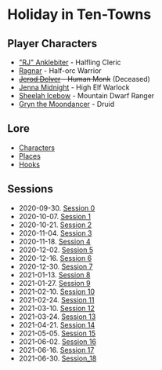 # Holiday in Ten-Towns

## Player Characters
* ["RJ" Anklebiter](Player_RJ.md) - Halfling Cleric
* [Ragnar](Player_Ragnar.md) - Half-orc Warrior
* ~~[Jerod Delver](Player_Jerod.md) - Human Monk~~ (Deceased)
* [Jenna Midnight](Player_Jenna.md) - High Elf Warlock
* [Sheelah Icebow](Player_Sheelah.md) - Mountain Dwarf Ranger
* [Gryn the Moondancer](Player_Gryn.md) - Druid

## Lore
* [Characters](Characters.md)
* [Places](Places.md)
* [Hooks](Hooks.md)

## Sessions
* 2020-09-30. [Session 0](Session_0.md)
* 2020-10-07. [Session 1](Session_1.md)
* 2020-10-21. [Session 2](Session_2.md)
* 2020-11-04. [Session 3](Session_3.md)
* 2020-11-18. [Session 4](Session_4.md)
* 2020-12-02. [Session 5](Session_5.md)
* 2020-12-16. [Session 6](Session_6.md)
* 2020-12-30. [Session 7](Session_7.md)
* 2021-01-13. [Session 8](Session_8.md)
* 2021-01-27. [Session 9](Session_8.md)
* 2021-02-10. [Session 10](Session_10.md)
* 2021-02-24. [Session 11](Session_11.md)
* 2021-03-10. [Session 12](Session_12.md)
* 2021-03-24. [Session 13](Session_13.md)
* 2021-04-21. [Session 14](Session_14.md)
* 2021-05-05. [Session 15](Session_15.md)
* 2021-06-02. [Session 16](Session_16.md)
* 2021-06-16. [Session 17](Session_17.md)
* 2021-06-30. [Session_18](Session_18.md)

<!--stackedit_data:
eyJoaXN0b3J5IjpbLTIwMDYxOTkwOTgsODEyMjExNzM0LDEwMz
I5MjMxOTUsLTExMDMyNTkyNDIsLTEzOTE2Nzg0NzgsLTg5MzQx
ODU2OSwtNjYwNjc1MDEyLC0xMjU3NTY0MzI4LC01OTM5NzA5OD
MsLTEyNTc1NjQzMjgsMTQyNDQ4MTUyMSwtMTA0MzczNDQ3LC0y
MjI2MzYzODcsLTk1MTEyMTc2MSwtMTA1NTIwMzE2OCwtMzA3OT
EwMjY4LDIxMTYxMjMzODIsLTEyMjgzMTAwODFdfQ==
-->